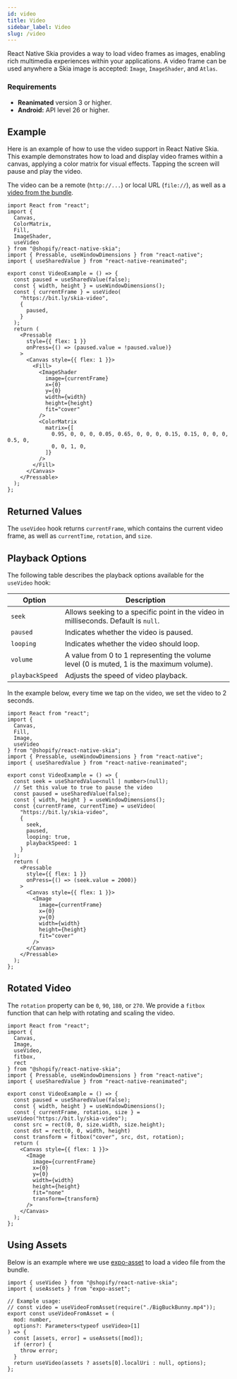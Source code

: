 ```yaml
---
id: video
title: Video
sidebar_label: Video
slug: /video
---
```


React Native Skia provides a way to load video frames as images, enabling rich multimedia experiences within your applications. A video frame can be used anywhere a Skia image is accepted: `Image`, `ImageShader`, and `Atlas`.

### Requirements

- **Reanimated** version 3 or higher.
- **Android:** API level 26 or higher.

## Example

Here is an example of how to use the video support in React Native Skia. This example demonstrates how to load and display video frames within a canvas, applying a color matrix for visual effects. Tapping the screen will pause and play the video.

The video can be a remote (`http://...`) or local URL (`file://`), as well as a [video from the bundle](#using-assets).

```tsx twoslash
import React from "react";
import {
  Canvas,
  ColorMatrix,
  Fill,
  ImageShader,
  useVideo
} from "@shopify/react-native-skia";
import { Pressable, useWindowDimensions } from "react-native";
import { useSharedValue } from "react-native-reanimated";

export const VideoExample = () => {
  const paused = useSharedValue(false);
  const { width, height } = useWindowDimensions();
  const { currentFrame } = useVideo(
    "https://bit.ly/skia-video",
    {
      paused,
    }
  );
  return (
    <Pressable
      style={{ flex: 1 }}
      onPress={() => (paused.value = !paused.value)}
    >
      <Canvas style={{ flex: 1 }}>
        <Fill>
          <ImageShader
            image={currentFrame}
            x={0}
            y={0}
            width={width}
            height={height}
            fit="cover"
          />
          <ColorMatrix
            matrix={[
              0.95, 0, 0, 0, 0.05, 0.65, 0, 0, 0, 0.15, 0.15, 0, 0, 0, 0.5, 0,
              0, 0, 1, 0,
            ]}
          />
        </Fill>
      </Canvas>
    </Pressable>
  );
};
```

## Returned Values

The `useVideo` hook returns `currentFrame`, which contains the current video frame, as well as `currentTime`, `rotation`, and `size`.

## Playback Options

The following table describes the playback options available for the `useVideo` hook:

| Option        | Description                                                                                  |
|---------------|----------------------------------------------------------------------------------------------|
| `seek`        | Allows seeking to a specific point in the video in milliseconds. Default is `null`.         |
| `paused`      | Indicates whether the video is paused.                                                      |
| `looping`     | Indicates whether the video should loop.                                                    |
| `volume`      | A value from 0 to 1 representing the volume level (0 is muted, 1 is the maximum volume).     |
| `playbackSpeed` | Adjusts the speed of video playback.                                                      |

In the example below, every time we tap on the video, we set the video to 2 seconds.

```tsx twoslash
import React from "react";
import {
  Canvas,
  Fill,
  Image,
  useVideo
} from "@shopify/react-native-skia";
import { Pressable, useWindowDimensions } from "react-native";
import { useSharedValue } from "react-native-reanimated";

export const VideoExample = () => {
  const seek = useSharedValue<null | number>(null);
  // Set this value to true to pause the video
  const paused = useSharedValue(false);
  const { width, height } = useWindowDimensions();
  const {currentFrame, currentTime} = useVideo(
    "https://bit.ly/skia-video",
    {
      seek,
      paused,
      looping: true,
      playbackSpeed: 1
    }
  );
  return (
    <Pressable
      style={{ flex: 1 }}
      onPress={() => (seek.value = 2000)}
    >
      <Canvas style={{ flex: 1 }}>
        <Image
          image={currentFrame}
          x={0}
          y={0}
          width={width}
          height={height}
          fit="cover"
        />
      </Canvas>
    </Pressable>
  );
};
```

## Rotated Video

The `rotation` property can be `0`, `90`, `180`, or `270`. We provide a `fitbox` function that can help with rotating and scaling the video.

```tsx twoslash
import React from "react";
import {
  Canvas,
  Image,
  useVideo,
  fitbox,
  rect
} from "@shopify/react-native-skia";
import { Pressable, useWindowDimensions } from "react-native";
import { useSharedValue } from "react-native-reanimated";

export const VideoExample = () => {
  const paused = useSharedValue(false);
  const { width, height } = useWindowDimensions();
  const { currentFrame, rotation, size } = useVideo("https://bit.ly/skia-video");
  const src = rect(0, 0, size.width, size.height);
  const dst = rect(0, 0, width, height)
  const transform = fitbox("cover", src, dst, rotation);
  return (
    <Canvas style={{ flex: 1 }}>
      <Image
        image={currentFrame}
        x={0}
        y={0}
        width={width}
        height={height}
        fit="none"
        transform={transform}
      />
    </Canvas>
  );
};
```

## Using Assets

Below is an example where we use [expo-asset](https://docs.expo.dev/versions/latest/sdk/asset/) to load a video file from the bundle.

```tsx twoslash
import { useVideo } from "@shopify/react-native-skia";
import { useAssets } from "expo-asset";

// Example usage:
// const video = useVideoFromAsset(require("./BigBuckBunny.mp4"));
export const useVideoFromAsset = (
  mod: number,
  options?: Parameters<typeof useVideo>[1]
) => {
  const [assets, error] = useAssets([mod]);
  if (error) {
    throw error;
  }
  return useVideo(assets ? assets[0].localUri : null, options);
};
```